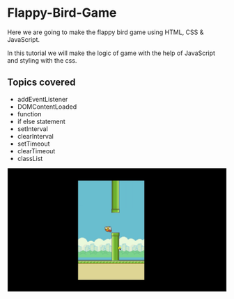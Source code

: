 # Flappy-Bird-Game

Here we are going to make the flappy bird game using HTML, CSS & JavaScript.

In this tutorial we will make the logic of game with the help of JavaScript and styling with the css.

## Topics covered 

* addEventListener
* DOMContentLoaded
* function
* if else statement
* setInterval
* clearInterval
* setTimeout
* clearTimeout
* classList


![screenshot](Images/Snapshot_1.png)
